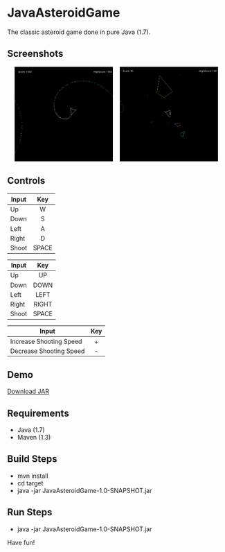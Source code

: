 # JavaAsteroidGame
The classic asteroid game done in pure Java (1.7).

## Screenshots
<div align="center">
        <img width="45%" src="https://raw.githubusercontent.com/hkamran/JavaAsteroidGame/master/demo/screenshot2.png"></img>
        <img height="0" width="8px">
        <img width="45%" src="https://raw.githubusercontent.com/hkamran/JavaAsteroidGame/master/demo/screenshot1.png"></img>
</div>

## Controls


| Input  | Key     |
| ----   |:-------:|
| Up     | W       |
| Down   | S       |
| Left   | A   	   |
| Right  | D   	   |
| Shoot  | SPACE   |

| Input  | Key     |
| ----   |:-------:|
| Up     | UP      |
| Down   | DOWN    |
| Left   | LEFT    |
| Right  | RIGHT   |
| Shoot  | SPACE   |

| Input  | Key     |
| ------------------------ |:------:|
| Increase Shooting Speed  | +      |
| Decrease Shooting Speed  | -      |

## Demo
<a href="https://raw.githubusercontent.com/hkamran/JavaAsteroidGame/master/demo/JavaAsteroidGame-1.0-SNAPSHOT.jar">Download JAR</a>

## Requirements

- Java (1.7)
- Maven (1.3)

## Build Steps

* mvn install
* cd target
* java -jar JavaAsteroidGame-1.0-SNAPSHOT.jar

## Run Steps

* java -jar JavaAsteroidGame-1.0-SNAPSHOT.jar

Have fun!



